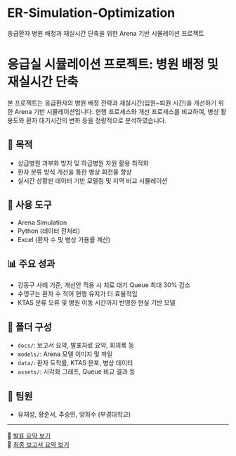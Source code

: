 # ER-Simulation-Optimization
응급환자 병원 배정과 재실시간 단축을 위한 Arena 기반 시뮬레이션 프로젝트
# 응급실 시뮬레이션 프로젝트: 병원 배정 및 재실시간 단축

본 프로젝트는 응급환자의 병원 배정 전략과 재실시간(입원~퇴원 시간)을 개선하기 위한 Arena 기반 시뮬레이션입니다. 현행 프로세스와 개선 프로세스를 비교하여, 병상 활용도와 환자 대기시간의 변화 등을 정량적으로 분석하였습니다.

## 📌 목적
- 상급병원 과부화 방지 및 하급병원 자원 활용 최적화
- 환자 분류 방식 개선을 통한 병상 회전율 향상
- 실시간 상황판 데이터 기반 모델링 및 지역 비교 시뮬레이션

## 🧰 사용 도구
- Arena Simulation
- Python (데이터 전처리)
- Excel (환자 수 및 병상 가용률 계산)

## 📊 주요 성과
- 강동구 사례 기준, 개선안 적용 시 치료 대기 Queue 최대 30% 감소
- 수영구는 환자 수 적어 현행 유지가 더 효율적임
- KTAS 분류 오류 및 병원 이동 시간까지 반영한 현실 기반 모델

## 📂 폴더 구성
- `docs/`: 보고서 요약, 발표자료 요약, 회의록 등
- `models/`: Arena 모델 이미지 및 파일
- `data/`: 환자 도착률, KTAS 분포, 병상 데이터
- `assets/`: 시각화 그래프, Queue 비교 결과 등

## 👥 팀원
- 유재성, 황준서, 추승민, 양희수 (부경대학교)

---

🔗 [발표 요약 보기](docs/presentation_summary.md)  
🔗 [최종 보고서 요약 보기](docs/final_report_summary.md)

